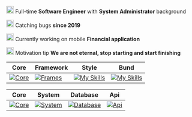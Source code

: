 <img src="https://fonts.gstatic.com/s/e/notoemoji/latest/1f9be/512.gif" alt="🦾" width="20px" height="20px"> Full-time **Software Engineer** with **System Administrator** background

<img src="https://fonts.gstatic.com/s/e/notoemoji/latest/1f3a3/512.gif" alt="🎣" width="20px" height="20px"> Catching bugs **since 2019**

<img src="https://fonts.gstatic.com/s/e/notoemoji/latest/1f30a/512.gif" alt="🌊" width="20px" height="20px"> Currently working on mobile **Financial application**

<img src="https://fonts.gstatic.com/s/e/notoemoji/latest/26a1/512.gif" alt="⚡" width="20px" height="20px"> Motivation tip **We are not eternal, stop starting and start finishing**

| Core | Framework | Style | Bund |
|------|------------|-------|--------|
| [![Core](https://skillicons.dev/icons?i=js,ts,html,css,androidstudio&perline=2)](https://skillicons.dev) | [![Frames](https://skillicons.dev/icons?i=react,electron,next,vue,threejs,jquery&perline=2)](https://skillicons.dev) | [![My Skills](https://skillicons.dev/icons?i=sass,tailwind,emotion,figma,ps,ai&perline=2)](https://skillicons.dev) | [![My Skills](https://skillicons.dev/icons?i=gulp,webpack,vite&perline=1)](https://skillicons.dev) |

| Core | System | Database | Api |
|------|--------|----------|-----|
| [![Core](https://skillicons.dev/icons?i=php,express,nodejs,nestjs,docker&perline=2)](https://skillicons.dev)    | [![System](https://skillicons.dev/icons?i=linux,raspberrypi,debian,ubuntu,windows&perline=2)](https://skillicons.dev) | [![Database](https://skillicons.dev/icons?i=postgres,mysql,redis,mongodb,firebase,supabase&perline=2)](https://skillicons.dev) | [![Api](https://skillicons.dev/icons?i=nginx,graphql,rabbitmq&perline=1)](https://skillicons.dev) |
